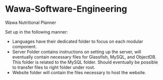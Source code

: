 Wawa-Software-Engineering
=========================

Wawa Nutritional Planner

Set up in the following manner:
 - Languages have their dedicated folder to focus on each modular component.
 - Server Folder contains instructions on setting up the server, will eventually contain necessary files
   for Glassfish, MySQL, and ObjectDB. This folder is related to the MySQL folder. Should eventually be possible 
   to transfer files to right folder under root.
 - Website folder will contain the files necessary to host the website. 